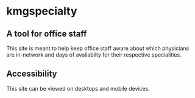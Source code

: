 # kmgspecialty

## A tool for office staff

This site is meant to help keep office staff aware about which physicians are in-network and days of availablity for their respective specialities.

## Accessibility

This site can be viewed on desktops and mobile devices.


